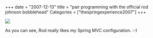+++
date = "2007-12-13"
title = "pair programming with the official rod johnson bobblehead"
Categories = ["thespringexperience2007"]
+++

[![](http://3.bp.blogspot.com/_Vo63LRwAZbk/R2HoivNFFDI/AAAAAAAAAWg/Kp-khRPCwxU/s400/rod_johnson_pairprog.jpg)](http://3.bp.blogspot.com/_Vo63LRwAZbk/R2HoivNFFDI/AAAAAAAAAWg/Kp-khRPCwxU/s1600-h/rod_johnson_pairprog.jpg)  


As you can see, Rod really likes my Spring MVC configuration. :-)  

